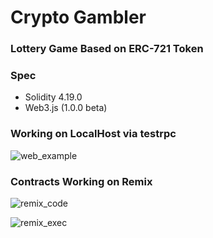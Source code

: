 

# Crypto Gambler

### Lottery Game Based on ERC-721 Token



### Spec

- Solidity 4.19.0
- Web3.js (1.0.0 beta)





### Working on LocalHost via testrpc

![web_example](https://s3.ap-northeast-2.amazonaws.com/firstbase-bucket/web_example.png)





### Contracts Working on Remix

![remix_code](<https://s3.ap-northeast-2.amazonaws.com/firstbase-bucket/remix_code.png>)



![remix_exec](<https://s3.ap-northeast-2.amazonaws.com/firstbase-bucket/remix_exec.png>)